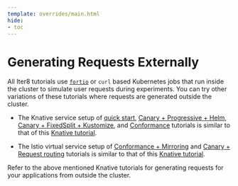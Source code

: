 ```yaml
---
template: overrides/main.html
hide:
- toc
---
```


# Generating Requests Externally

All Iter8 tutorials use [`fortio`](https://github.com/fortio/fortio) or `curl` based Kubernetes jobs that run inside the cluster to simulate user requests during experiments. You can try other variations of these tutorials where requests are generated outside the cluster.

- The Knative service setup of [quick start](/getting-started/quick-start/with-knative/), [Canary + Progressive + Helm](/code-samples/iter8-knative/canary-progressive/), [Canary + FixedSplit + Kustomize](/code-samples/iter8-knative/canary-fixedsplit/), and [Conformance](/code-samples/iter8-knative/conformance/) tutorials is similar to that of this [Knative tutorial](https://knative.dev/docs/serving/samples/traffic-splitting/index.html#traffic-splitting).

- The Istio virtual service setup of [Conformance + Mirroring](/code-samples/iter8-knative/mirroring/) and [Canary + Request routing](/code-samples/iter8-knative/requestrouting/) tutorials is similar to that of this [Knative tutorial](https://knative.dev/docs/serving/samples/knative-routing-go/index.html#access-the-services).

Refer to the above mentioned Knative tutorials for generating requests for your applications from outside the cluster.


